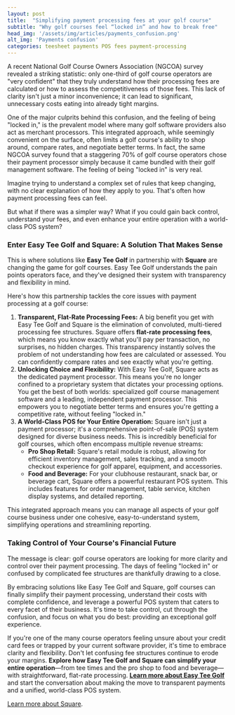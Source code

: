 ```yaml
---
layout: post
title:  "Simplifying payment processing fees at your golf course"
subtitle: "Why golf courses feel “locked in” and how to break free"
head_img: '/assets/img/articles/payments_confusion.png'
alt_img: 'Payments confusion'
categories: teesheet payments POS fees payment-processing
---
```



A recent National Golf Course Owners Association (NGCOA) survey revealed a striking statistic: only one-third of golf course operators are "very confident" that they truly understand how their processing fees are calculated or how to assess the competitiveness of those fees. This lack of clarity isn't just a minor inconvenience; it can lead to significant, unnecessary costs eating into already tight margins.

One of the major culprits behind this confusion, and the feeling of being "locked in," is the prevalent model where many golf software providers also act as merchant processors. This integrated approach, while seemingly convenient on the surface, often limits a golf course's ability to shop around, compare rates, and negotiate better terms. In fact, the same NGCOA survey found that a staggering 70% of golf course operators chose their payment processor simply because it came bundled with their golf management software. The feeling of being "locked in" is very real.

Imagine trying to understand a complex set of rules that keep changing, with no clear explanation of how they apply to you. That's often how payment processing fees can feel.

But what if there was a simpler way? What if you could gain back control, understand your fees, and even enhance your entire operation with a world-class POS system?

### **Enter Easy Tee Golf and Square: A Solution That Makes Sense**

This is where solutions like **Easy Tee Golf** in partnership with **Square** are changing the game for golf courses. Easy Tee Golf understands the pain points operators face, and they've designed their system with transparency and flexibility in mind.

Here's how this partnership tackles the core issues with payment processing at a golf course:

1. **Transparent, Flat-Rate Processing Fees:** A big benefit you get with Easy Tee Golf and Square is the elimination of convoluted, multi-tiered processing fee structures. Square offers **flat-rate processing fees**, which means you know exactly what you'll pay per transaction, no surprises, no hidden charges. This transparency instantly solves the problem of not understanding how fees are calculated or assessed. You can confidently compare rates and see exactly what you're getting.  
2. **Unlocking Choice and Flexibility:** With Easy Tee Golf, Square acts as the dedicated payment processor. This means you're no longer confined to a proprietary system that dictates your processing options. You get the best of both worlds: specialized golf course management software and a leading, independent payment processor. This empowers you to negotiate better terms and ensures you're getting a competitive rate, without feeling "locked in."  
3. **A World-Class POS for Your Entire Operation:** Square isn't just a payment processor; it's a comprehensive point-of-sale (POS) system designed for diverse business needs. This is incredibly beneficial for golf courses, which often encompass multiple revenue streams:  
   * **Pro Shop Retail:** Square's retail module is robust, allowing for efficient inventory management, sales tracking, and a smooth checkout experience for golf apparel, equipment, and accessories.  
   * **Food and Beverage:** For your clubhouse restaurant, snack bar, or beverage cart, Square offers a powerful restaurant POS system. This includes features for order management, table service, kitchen display systems, and detailed reporting.

This integrated approach means you can manage all aspects of your golf course business under one cohesive, easy-to-understand system, simplifying operations and streamlining reporting.

### **Taking Control of Your Course's Financial Future**

The message is clear: golf course operators are looking for more clarity and control over their payment processing. The days of feeling "locked in" or confused by complicated fee structures are thankfully drawing to a close.

By embracing solutions like Easy Tee Golf and Square, golf courses can finally simplify their payment processing, understand their costs with complete confidence, and leverage a powerful POS system that caters to every facet of their business. It's time to take control, cut through the confusion, and focus on what you do best: providing an exceptional golf experience.

If you're one of the many course operators feeling unsure about your credit card fees or trapped by your current software provider, it's time to embrace clarity and flexibility. Don't let confusing fee structures continue to erode your margins. **Explore how Easy Tee Golf and Square can simplify your entire operation**—from tee times and the pro shop to food and beverage—with straightforward, flat-rate processing. <a href="https://easyteegolf.com/?utm_source=payments_article" target="_blank">**Learn more about Easy Tee Golf**</a> and start the conversation about making the move to transparent payments and a unified, world-class POS system.

<a href="https://squareup.com/?utm_source=easyteegolf.com" target="_blank">Learn more about Square</a>.
